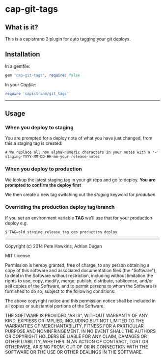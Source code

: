 # cap-git-tags

## What is it?

This is a capistrano 3 plugin for auto tagging your git deploys.

## Installation

In a gemfile:

```ruby
gem 'cap-git-tags', require: false
```

In your *Capfile*:

```ruby
require 'capistrano/git_tags'
```

* * *

## Usage

### When you deploy to staging

You are prompted for a deploy note of what you have just changed, from this a staging tag is created:

    # We replace all non alpha-numeric characters in your notes with a '-'
    staging-YYYY-MM-DD-HH-mm-your-release-notes

### When you deploy to production

We lookup the latest staging tag in your git repo and go to deploy.
**You are prompted to confirm the deploy first**

We then create a new tag switching out the *staging* keyword for *prodution*.

### Overriding the production deploy tag/branch

If you set an environment variable **TAG** we'll use that for your production deploy e.g.

```sh
$ TAG=old_staging_release_tag cap production deploy
```

* * *

Copyright (c) 2014 Pete Hawkins, Adrian Dugan

MIT License

Permission is hereby granted, free of charge, to any person obtaining
a copy of this software and associated documentation files (the
"Software"), to deal in the Software without restriction, including
without limitation the rights to use, copy, modify, merge, publish,
distribute, sublicense, and/or sell copies of the Software, and to
permit persons to whom the Software is furnished to do so, subject to
the following conditions:

The above copyright notice and this permission notice shall be
included in all copies or substantial portions of the Software.

THE SOFTWARE IS PROVIDED "AS IS", WITHOUT WARRANTY OF ANY KIND,
EXPRESS OR IMPLIED, INCLUDING BUT NOT LIMITED TO THE WARRANTIES OF
MERCHANTABILITY, FITNESS FOR A PARTICULAR PURPOSE AND
NONINFRINGEMENT. IN NO EVENT SHALL THE AUTHORS OR COPYRIGHT HOLDERS BE
LIABLE FOR ANY CLAIM, DAMAGES OR OTHER LIABILITY, WHETHER IN AN ACTION
OF CONTRACT, TORT OR OTHERWISE, ARISING FROM, OUT OF OR IN CONNECTION
WITH THE SOFTWARE OR THE USE OR OTHER DEALINGS IN THE SOFTWARE.
